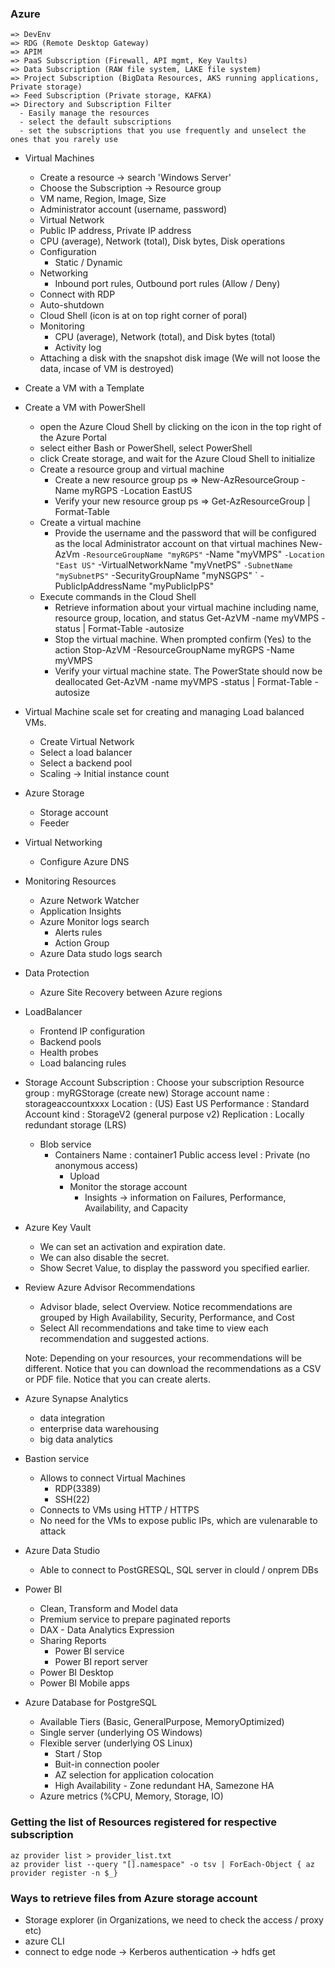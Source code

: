 ### Azure

    => DevEnv
    => RDG (Remote Desktop Gateway)
    => APIM 
    => PaaS Subscription (Firewall, API mgmt, Key Vaults)
    => Data Subscription (RAW file system, LAKE file system)
    => Project Subscription (BigData Resources, AKS running applications, Private storage)
    => Feed Subscription (Private storage, KAFKA) 
    => Directory and Subscription Filter
      - Easily manage the resources
      - select the default subscriptions
      - set the subscriptions that you use frequently and unselect the ones that you rarely use

- Virtual Machines
  - Create a resource -> search 'Windows Server'
  - Choose the Subscription -> Resource group
  - VM name, Region, Image, Size 
  - Administrator account (username, password)
  - Virtual Network
  - Public IP address, Private IP address 
  - CPU (average), Network (total), Disk bytes, Disk operations
  - Configuration
    - Static / Dynamic
  - Networking
    - Inbound port rules, Outbound port rules (Allow / Deny)
  - Connect with RDP
  - Auto-shutdown
  - Cloud Shell (icon is at on top right corner of poral)
  - Monitoring
    - CPU (average), Network (total), and Disk bytes (total)
    - Activity log
  - Attaching a disk with the snapshot disk image (We will not loose the data, incase of VM is destroyed)

- Create a VM with a Template

- Create a VM with PowerShell
  - open the Azure Cloud Shell by clicking on the icon in the top right of the Azure Portal
  - select either Bash or PowerShell, select PowerShell
  - click Create storage, and wait for the Azure Cloud Shell to initialize
  - Create a resource group and virtual machine
    - Create a new resource group
      ps =>  New-AzResourceGroup -Name myRGPS -Location EastUS
    - Verify your new resource group
      ps => Get-AzResourceGroup | Format-Table
  - Create a virtual machine
    - Provide the username and the password that will be configured as the local Administrator account on that virtual machines
       New-AzVm `
       -ResourceGroupName "myRGPS" `
       -Name "myVMPS" `
       -Location "East US" `
       -VirtualNetworkName "myVnetPS" `
       -SubnetName "mySubnetPS" `
       -SecurityGroupName "myNSGPS" `
       -PublicIpAddressName "myPublicIpPS"
  - Execute commands in the Cloud Shell
      - Retrieve information about your virtual machine including name, resource group, location, and status
          Get-AzVM -name myVMPS -status | Format-Table -autosize
      - Stop the virtual machine. When prompted confirm (Yes) to the action
          Stop-AzVM -ResourceGroupName myRGPS -Name myVMPS
      - Verify your virtual machine state. The PowerState should now be deallocated
           Get-AzVM -name myVMPS -status | Format-Table -autosize

- Virtual Machine scale set for creating and managing Load balanced VMs.
  - Create Virtual Network
  - Select a load balancer
  - Select a backend pool
  - Scaling -> Initial instance count 

- Azure Storage
  - Storage account
  - Feeder 

- Virtual Networking 
  - Configure Azure DNS

- Monitoring Resources
  - Azure Network Watcher
  - Application Insights
  - Azure Monitor logs search
    - Alerts rules
    - Action Group
  - Azure Data studo logs search

- Data Protection 
  - Azure Site Recovery between Azure regions

- LoadBalancer
  - Frontend IP configuration
  - Backend pools
  - Health probes
  - Load balancing rules
  
- Storage Account
     Subscription :  Choose your subscription
     Resource group :  myRGStorage (create new)
     Storage account name : storageaccountxxxx
     Location : (US) East US
     Performance : Standard
     Account kind : StorageV2 (general purpose v2)
     Replication : Locally redundant storage (LRS)

  - Blob service
     - Containers
       Name : container1
       Public access level : Private (no anonymous access)
       - Upload
       - Monitor the storage account
         - Insights -> information on Failures, Performance, Availability, and Capacity

- Azure Key Vault
  - We can set an activation and expiration date. 
  - We can also disable the secret.
  - Show Secret Value, to display the password you specified earlier.

- Review Azure Advisor Recommendations
  - Advisor blade, select Overview. Notice recommendations are grouped by High Availability, Security, Performance, and Cost
  - Select All recommendations and take time to view each recommendation and suggested actions.

  Note: Depending on your resources, your recommendations will be different.
  Notice that you can download the recommendations as a CSV or PDF file.
  Notice that you can create alerts.


- Azure Synapse Analytics
  - data integration
  - enterprise data warehousing 
  - big data analytics

- Bastion service
  - Allows to connect Virtual Machines
    - RDP(3389)
    - SSH(22)
  - Connects to VMs using HTTP / HTTPS
  - No need for the VMs to expose public IPs, which are vulenarable to attack
 
- Azure Data Studio
  - Able to connect to PostGRESQL, SQL server in clould / onprem DBs
  
- Power BI
  - Clean, Transform and Model data
  - Premium service to prepare paginated reports
  - DAX - Data Analytics Expression
  - Sharing Reports
    - Power BI service
	- Power BI report server
  - Power BI Desktop
  - Power BI Mobile apps
  
- Azure Database for PostgreSQL
  - Available Tiers (Basic, GeneralPurpose, MemoryOptimized)
  - Single server (underlying OS Windows)
  - Flexible server (underlying OS Linux)
    - Start / Stop
    - Buit-in connection pooler
    - AZ selection for application colocation
    - High Availability - Zone redundant HA, Samezone HA
  - Azure metrics (%CPU, Memory, Storage, IO)


### Getting the list of Resources registered for respective subscription  
    az provider list > provider_list.txt
    az provider list --query "[].namespace" -o tsv | ForEach-Object { az provider register -n $_}

### Ways to retrieve files from Azure storage account
   - Storage explorer (in Organizations, we need to check the access / proxy etc)
   - azure CLI
   - connect to edge node -> Kerberos authentication -> hdfs get 
